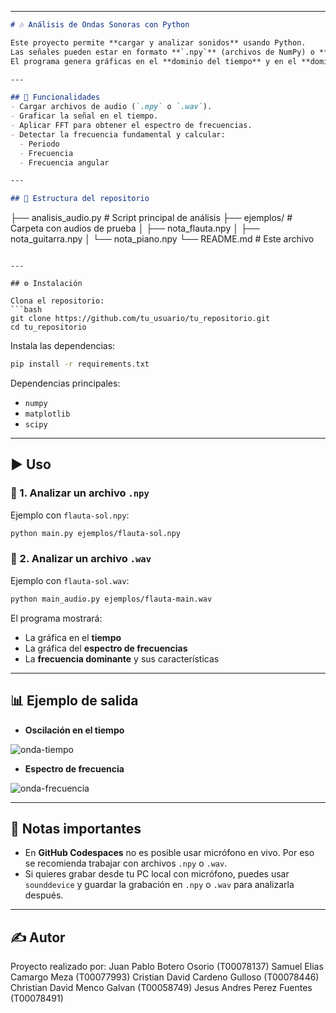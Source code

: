 

---

```markdown
# 🎶 Análisis de Ondas Sonoras con Python

Este proyecto permite **cargar y analizar sonidos** usando Python.  
Las señales pueden estar en formato **`.npy`** (archivos de NumPy) o **`.wav`** (audio estándar).  
El programa genera gráficas en el **dominio del tiempo** y en el **dominio de la frecuencia** mediante la Transformada Rápida de Fourier (FFT).  

---

## 🚀 Funcionalidades
- Cargar archivos de audio (`.npy` o `.wav`).
- Graficar la señal en el tiempo.
- Aplicar FFT para obtener el espectro de frecuencias.
- Detectar la frecuencia fundamental y calcular:
  - Periodo
  - Frecuencia
  - Frecuencia angular

---

## 📂 Estructura del repositorio
```

├── analisis\_audio.py       # Script principal de análisis
├── ejemplos/               # Carpeta con audios de prueba
│   ├── nota\_flauta.npy
│   ├── nota\_guitarra.npy
│   └── nota\_piano.npy
└── README.md               # Este archivo

````

---

## ⚙️ Instalación

Clona el repositorio:
```bash
git clone https://github.com/tu_usuario/tu_repositorio.git
cd tu_repositorio
````

Instala las dependencias:

```bash
pip install -r requirements.txt
```

Dependencias principales:

* `numpy`
* `matplotlib`
* `scipy`

---

## ▶️ Uso

### 🔹 1. Analizar un archivo `.npy`

Ejemplo con `flauta-sol.npy`:

```bash
python main.py ejemplos/flauta-sol.npy
```

### 🔹 2. Analizar un archivo `.wav`

Ejemplo con `flauta-sol.wav`:

```bash
python main_audio.py ejemplos/flauta-main.wav
```

El programa mostrará:

* La gráfica en el **tiempo**
* La gráfica del **espectro de frecuencias**
* La **frecuencia dominante** y sus características

---

## 📊 Ejemplo de salida

* **Oscilación en el tiempo**

![onda-tiempo](https://via.placeholder.com/600x200?text=Onda+en+el+Tiempo)

* **Espectro de frecuencia**

![onda-frecuencia](https://via.placeholder.com/600x200?text=Espectro+de+Frecuencia)

---

## 📌 Notas importantes

* En **GitHub Codespaces** no es posible usar micrófono en vivo.
  Por eso se recomienda trabajar con archivos `.npy` o `.wav`.
* Si quieres grabar desde tu PC local con micrófono, puedes usar `sounddevice` y guardar la grabación en `.npy` o `.wav` para analizarla después.

---

## ✍️ Autor

Proyecto realizado por:
Juan Pablo Botero Osorio (T00078137)
Samuel Elias Camargo Meza (T00077993)
Cristian David Cardeno Gulloso (T00078446)
Christian David Menco Galvan (T00058749)
Jesus Andres Perez Fuentes (T00078491)


```

